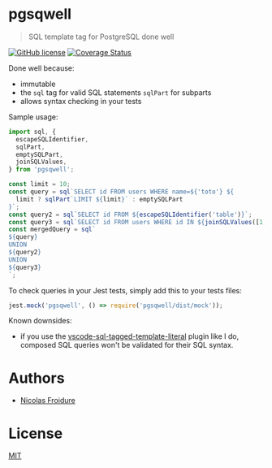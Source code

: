 [//]: # ( )
[//]: # (This file is automatically generated by a `metapak`)
[//]: # (module. Do not change it  except between the)
[//]: # (`content:start/end` flags, your changes would)
[//]: # (be overridden.)
[//]: # ( )
# pgsqwell
> SQL template tag for PostgreSQL done well

[![GitHub license](https://img.shields.io/badge/license-MIT-blue.svg)](https://github.com/nfroidure/pgsqwell/blob/master/LICENSE)
[![Coverage Status](https://coveralls.io/repos/github/nfroidure/pgsqwell/badge.svg?branch=master)](https://coveralls.io/github/nfroidure/pgsqwell?branch=master)


[//]: # (::contents:start)

Done well because:

- immutable
- the `sql` tag for valid SQL statements `sqlPart` for subparts
- allows syntax checking in your tests

Sample usage:

```ts
import sql, {
  escapeSQLIdentifier,
  sqlPart,
  emptySQLPart,
  joinSQLValues,
} from 'pgsqwell';

const limit = 10;
const query = sql`SELECT id FROM users WHERE name=${'toto'} ${
  limit ? sqlPart`LIMIT ${limit}` : emptySQLPart
}`;
const query2 = sql`SELECT id FROM ${escapeSQLIdentifier('table')}`;
const query3 = sql`SELECT id FROM users WHERE id IN ${joinSQLValues([1, 2])}}`;
const mergedQuery = sql`
${query}
UNION
${query2}
UNION
${query3}
`;
```

To check queries in your Jest tests, simply add this to your tests files:

```js
jest.mock('pgsqwell', () => require('pgsqwell/dist/mock'));
```

Known downsides:

- if you use the
  [vscode-sql-tagged-template-literal](https://marketplace.visualstudio.com/items?itemName=frigus02.vscode-sql-tagged-template-literals)
  plugin like I do, composed SQL queries won't be validated for their SQL
  syntax.

[//]: # (::contents:end)

# Authors
- [Nicolas Froidure](http://insertafter.com/en/index.html)

# License
[MIT](https://github.com/nfroidure/pgsqwell/blob/master/LICENSE)
